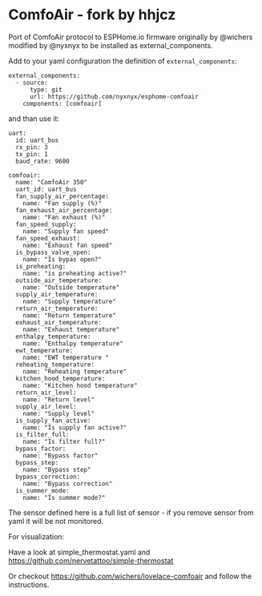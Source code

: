 # ComfoAir - fork by hhjcz
Port of ComfoAir protocol to ESPHome.io firmware originally by @wichers modified by @nyxnyx
to be installed as external_components.

Add to your yaml configuration the definition of `external_components`:
```
external_components:
  - source:
      type: git
      url: https://github.com/nyxnyx/esphome-comfoair
    components: [comfoair]
```
and than use it:
```
uart:
  id: uart_bus
  rx_pin: 3
  tx_pin: 1
  baud_rate: 9600

comfoair:
  name: "ComfoAir 350"
  uart_id: uart_bus
  fan_supply_air_percentage:
    name: "Fan supply (%)"
  fan_exhaust_air_percentage:
    name: "Fan exhaust (%)"
  fan_speed_supply:
    name: "Supply fan speed"
  fan_speed_exhaust:
    name: "Exhaust fan speed"
  is_bypass_valve_open:
    name: "Is bypas open?"
  is_preheating:
    name: "is preheating active?"
  outside_air_temperature:
    name: "Outside temperature"
  supply_air_temperature:
    name: "Supply temperature"
  return_air_temperature:
    name: "Return temperature"
  exhaust_air_temperature:
    name: "Exhaust temperature"
  enthalpy_temperature:
    name: "Enthalpy temperature"
  ewt_temperature:
    name: "EWT temperature "
  reheating_temperature:
    name: "Reheating temperature"
  kitchen_hood_temperature:
    name: "Kitchen hood temperature"
  return_air_level:
    name: "Return level"
  supply_air_level:
    name: "Supply level"
  is_supply_fan_active:
    name: "Is supply fan active?"
  is_filter_full:
    name: "Is filter full?"
  bypass_factor:
    name: "Bypass factor"
  bypass_step:
    name: "Bypass step"
  bypass_correction:
    name: "Bypass correction"
  is_summer_mode:
    name: "Is summer mode?"
```

The sensor defined here is a full list of sensor - if you remove sensor from yaml it will be not monitored.


For visualization: 

Have a look at simple_thermostat.yaml and https://github.com/nervetattoo/simple-thermostat

Or checkout https://github.com/wichers/lovelace-comfoair and follow the instructions.
